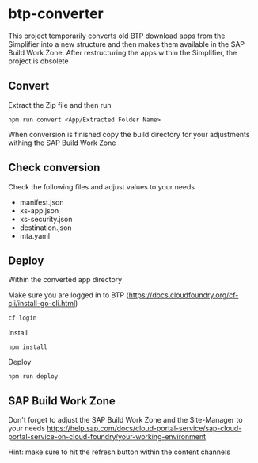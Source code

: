 # btp-converter

This project temporarily converts old BTP download apps from the Simplifier into a new structure and then makes them available in the SAP Build Work Zone. After restructuring the apps within the Simplifier, the project is obsolete


## Convert

Extract the Zip file and then run

```
npm run convert <App/Extracted Folder Name>
```


When conversion is finished copy the build directory for your adjustments withing the SAP Build Work Zone 

## Check conversion

Check the following files and adjust values to your needs
- manifest.json
- xs-app.json
- xs-security.json
- destination.json
- mta.yaml

## Deploy
Within the converted app directory

Make sure you are logged in to BTP (https://docs.cloudfoundry.org/cf-cli/install-go-cli.html)

```
cf login
```

Install

```
npm install
```

Deploy

```
npm run deploy
```

## SAP Build Work Zone
Don't forget to adjust the SAP Build Work Zone and the Site-Manager to your needs
https://help.sap.com/docs/cloud-portal-service/sap-cloud-portal-service-on-cloud-foundry/your-working-environment

Hint: make sure to hit the refresh button within the content channels